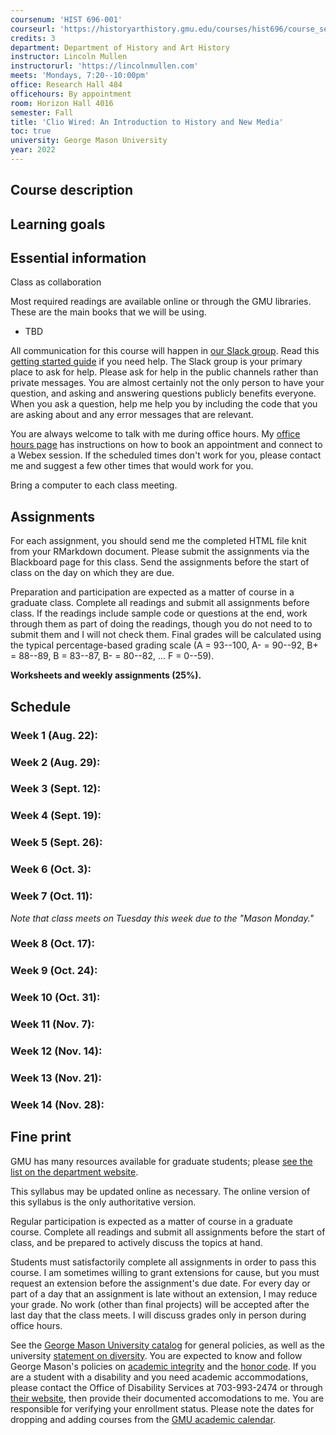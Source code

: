 ```yaml
---
coursenum: 'HIST 696-001'
courseurl: 'https://historyarthistory.gmu.edu/courses/hist696/course_sections/78418'
credits: 3
department: Department of History and Art History
instructor: Lincoln Mullen
instructorurl: 'https://lincolnmullen.com'
meets: 'Mondays, 7:20--10:00pm'
office: Research Hall 484
officehours: By appointment
room: Horizon Hall 4016
semester: Fall
title: 'Clio Wired: An Introduction to History and New Media'
toc: true
university: George Mason University
year: 2022
---
```


## Course description

## Learning goals

## Essential information

Class as collaboration

Most required readings are available online or through the GMU libraries. These are the main books that we will be using.

-   TBD

All communication for this course will happen in [our Slack group](https://mason-dh-grad.slack.com/signup). Read this [getting started guide](https://get.slack.help/hc/en-us/articles/218080037-Getting-started-for-new-users) if you need help. The Slack group is your primary place to ask for help. Please ask for help in the public channels rather than private messages. You are almost certainly not the only person to have your question, and asking and answering questions publicly benefits everyone. When you ask a question, help me help you by including the code that you are asking about and any error messages that are relevant.

You are always welcome to talk with me during office hours. My [office hours page](/page/office-hours/) has instructions on how to book an appointment and connect to a Webex session. If the scheduled times don't work for you, please contact me and suggest a few other times that would work for you.

Bring a computer to each class meeting. 

## Assignments

For each assignment, you should send me the completed HTML file knit from your RMarkdown document. Please submit the assignments via the Blackboard page for this class. Send the assignments before the start of class on the day on which they are due.

Preparation and participation are expected as a matter of course in a graduate class. Complete all readings and submit all assignments before class. If the readings include sample code or questions at the end, work through them as part of doing the readings, though you do not need to to submit them and I will not check them. Final grades will be calculated using the typical percentage-based grading scale (A = 93--100, A- = 90--92, B+ = 88--89, B = 83--87, B- = 80--82, ... F = 0--59).

**Worksheets and weekly assignments (25%).** 

## Schedule

### Week 1 (Aug. 22): 

### Week 2 (Aug. 29): 

### Week 3 (Sept. 12): 

### Week 4 (Sept. 19): 

### Week 5 (Sept. 26): 

### Week 6 (Oct. 3): 

### Week 7 (Oct. 11): 

_Note that class meets on Tuesday this week due to the "Mason Monday."_

### Week 8 (Oct. 17): 

### Week 9 (Oct. 24): 

### Week 10 (Oct. 31): 

### Week 11 (Nov. 7): 

### Week 12 (Nov. 14): 

### Week 13 (Nov. 21): 

### Week 14 (Nov. 28): 

## Fine print

GMU has many resources available for graduate students; please [see the list on the department website](https://historyarthistory.gmu.edu/graduate/mason-resources-for-graduate-students).

This syllabus may be updated online as necessary. The online version of this syllabus is the only authoritative version.

Regular participation is expected as a matter of course in a graduate course. Complete all readings and submit all assignments before the start of class, and be prepared to actively discuss the topics at hand.

Students must satisfactorily complete all assignments in order to pass this course. I am sometimes willing to grant extensions for cause, but you must request an extension before the assignment's due date. For every day or part of a day that an assignment is late without an extension, I may reduce your grade. No work (other than final projects) will be accepted after the last day that the class meets. I will discuss grades only in person during office hours.

See the [George Mason University catalog](https://catalog.gmu.edu/) for general policies, as well as the university [statement on diversity](https://ctfe.gmu.edu/professional-development/mason-diversity-statement/). You are expected to know and follow George Mason's policies on [academic integrity](https://oai.gmu.edu/) and the [honor code](https://oai.gmu.edu/mason-honor-code/). If you are a student with a disability and you need academic accommodations, please contact the Office of Disability Services at 703-993-2474 or through [their website](https://ods.gmu.edu), then provide their documented accomodations to me. You are responsible for verifying your enrollment status. Please note the dates for dropping and adding courses from the [GMU academic calendar](https://registrar.gmu.edu/calendars/).
